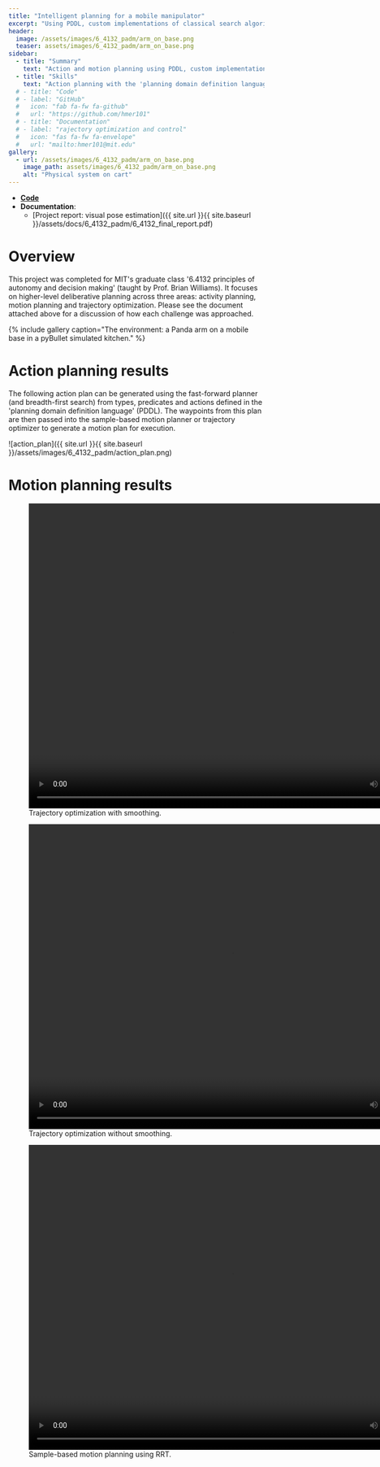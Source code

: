 ```yaml
---
title: "Intelligent planning for a mobile manipulator"
excerpt: "Using PDDL, custom implementations of classical search algorithms, and nonlinear mathematical optimization for action and motion planning."
header:
  image: /assets/images/6_4132_padm/arm_on_base.png
  teaser: assets/images/6_4132_padm/arm_on_base.png
sidebar:
  - title: "Summary"
    text: "Action and motion planning using PDDL, custom implementations of classical search algorithms, and nonlinear mathematical optimization."
  - title: "Skills"
    text: "Action planning with the 'planning domain definition language' (PDDL), breadth first and depth first search, heuristic search with the fast-forward planner, sample-based motion planning with RRT (and RRT*), mathematical programming for trajectory optimization with pyDrake, Franka Panda robotic arm simulation"
  # - title: "Code"
  # - label: "GitHub"
  #   icon: "fab fa-fw fa-github"
  #   url: "https://github.com/hmer101"
  # - title: "Documentation"
  # - label: "rajectory optimization and control"
  #   icon: "fas fa-fw fa-envelope"
  #   url: "mailto:hmer101@mit.edu"
gallery:
  - url: /assets/images/6_4132_padm/arm_on_base.png
    image_path: assets/images/6_4132_padm/arm_on_base.png
    alt: "Physical system on cart"
---
```


- **[Code](https://github.com/hmer101/6_4132_arm_planning/tree/main)**
- **Documentation**:
  - [Project report: visual pose estimation]({{ site.url }}{{ site.baseurl }}/assets/docs/6_4132_padm/6_4132_final_report.pdf)


# Overview
This project was completed for MIT's graduate class '6.4132 principles of autonomy and decision making' (taught by Prof. Brian Williams). It focuses on higher-level deliberative planning across three areas: activity planning, motion planning and trajectory optimization. Please see the document attached above for a discussion of how each challenge was approached.  


{% include gallery caption="The environment: a Panda arm on a mobile base in a pyBullet simulated kitchen." %}


# Action planning results
The following action plan can be generated using the fast-forward planner (and breadth-first search) from types, predicates and actions defined in the 'planning domain definition language' (PDDL). The waypoints from this plan are then passed into the sample-based motion planner or trajectory optimizer to generate a motion plan for execution. 

![action_plan]({{ site.url }}{{ site.baseurl }}/assets/images/6_4132_padm/action_plan.png)


# Motion planning results
<figure>
  <video width="800" height="600" controls>
    <source src="{{ site.url }}{{ site.baseurl }}/assets/images/6_4132_padm/traj_opt_with_smoothing.mp4" type="video/mp4">
    Your browser does not support the video tag.
  </video>
    <figcaption>Trajectory optimization with smoothing.</figcaption>
</figure>

<figure>
  <video width="800" height="600" controls>
    <source src="{{ site.url }}{{ site.baseurl }}/assets/images/6_4132_padm/traj_opt_no_smoothing.mp4" type="video/mp4">
    Your browser does not support the video tag.
  </video>
    <figcaption>Trajectory optimization without smoothing.</figcaption>
</figure>

<figure>
  <video width="800" height="600" controls>
    <source src="{{ site.url }}{{ site.baseurl }}/assets/images/6_4132_padm/motion_planning_rrt.mp4" type="video/mp4">
    Your browser does not support the video tag.
  </video>
    <figcaption>Sample-based motion planning using RRT.</figcaption>
</figure>



